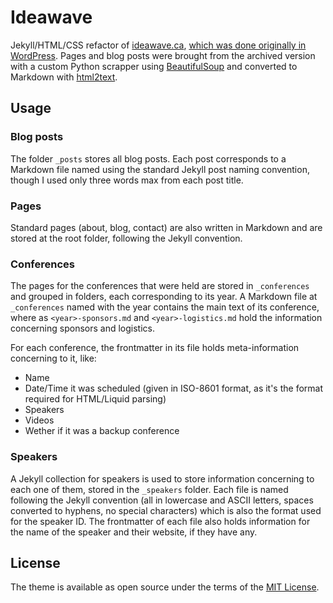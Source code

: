 # Ideawave

Jekyll/HTML/CSS refactor of [ideawave.ca](https://www.ideawave.ca/), [which was done originally in WordPress](https://web.archive.org/web/20210507223400/https://www.ideawave.ca/). Pages and blog posts were brought from the archived version with a custom Python scrapper using [BeautifulSoup](https://pypi.org/project/beautifulsoup4/) and converted to Markdown with [html2text](https://pypi.org/project/html2text/).

## Usage

### Blog posts

The folder `_posts` stores all blog posts. Each post corresponds to a Markdown file named using the standard Jekyll post naming convention, though I used only three words max from each post title.

### Pages

Standard pages (about, blog, contact) are also written in Markdown and are stored at the root folder, following the Jekyll convention.

### Conferences

The pages for the conferences that were held are stored in `_conferences` and grouped in folders, each corresponding to its year. A Markdown file at `_conferences` named with the year contains the main text of its conference, where as `<year>-sponsors.md` and `<year>-logistics.md` hold the information concerning sponsors and logistics.

For each conference, the frontmatter in its file holds meta-information concerning to it, like:

* Name
* Date/Time it was scheduled (given in ISO-8601 format, as it's the format required for HTML/Liquid parsing)
* Speakers
* Videos
* Wether if it was a backup conference

### Speakers

A Jekyll collection for speakers is used to store information concerning to each one of them, stored in the `_speakers` folder. Each file is named following the Jekyll convention (all in lowercase and ASCII letters, spaces converted to hyphens, no special characters) which is also the format used for the speaker ID. The frontmatter of each file also holds information for the name of the speaker and their website, if they have any.

## License

The theme is available as open source under the terms of the [MIT License](https://opensource.org/licenses/MIT).
